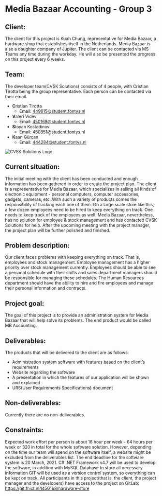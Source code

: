 # Media Bazaar Accounting - Group 3

## Client:
The client for this project is Kuah Chung, representative for Media Bazaar, a hardware shop that establishes itself in the Netherlands. Media Bazaar is also a daughter company of Jupiter. 
The client can be contacted via MS Teams any time during the workday. He will also be presented the progress on this project every 6 weeks.


## Team:
The developer team(CVSK Solutions) consists of 4 people, with Cristian Tirotta being the group representative. Each person can be contacted via their email.
* **C**ristian Tirotta
    * Email: 449915@student.fontys.nl
* **V**aleri Videv
    * Email: 450168@student.fontys.nl
* **S**toyan Kostadinov
    * Email: 450851@student.fontys.nl
* **K**aan Gürcan
    * Email: 444284@student.fontys.nl

![CVSK Solutions Logo](https://i.imgur.com/n1T0cZ5.png)

## Current situation:
The initial meeting with the client has been conducted and enough information has been gathered in order to create the project plan. 
The client is a representative for Media Bazaar, which specializes in selling all kinds of electronic equipment - personal computers, computer accessories, gadgets, cameras, etc..With such a variety of products comes the responsibility of tracking each one of them. On a large scale store like this, a few dozen employees need to be hired to keep everything on track. One needs to keep track of the employees as well. Media Bazaar, nevertheless, has no solution for employee & stock management and has contacted CVSK Solutions for help.
After the upcoming meeting with the project manager, the project plan will be further polished and finished.

## Problem description:
Our client faces problems with keeping everything on track. That is, employees and stock management. Employee management has a higher priority over stock management currently. 
Employees should be able to see a personal schedule with their shifts and sales department managers should be responsible for managing these schedules. The Human Resources department should have the ability to hire and fire employees and manage their personal information and contracts.

## Project goal:
The goal of this project is to provide an administration system for Media Bazaar that will help solve its problems. The end product would be called MB Accounting.

## Deliverables:
The products that will be delivered to the client are as follows:
* Administration system software with features based on the client’s requirements
* Website regarding the software
* A presentation in which the features of our application will be shown and explained
* URS(User Requirements Specifications) document

## Non-deliverables:
Currently there are no non-deliverables.

## Constraints:
Expected work effort per person is about 16 hour per week - 64 hours per week or 320 in total for the whole software solution. However, depending on the time our team will spend on the software itself, a website might be excluded from the deliverables list. The end deadline for the software system is 20 March, 2021. C# .NET Framework v4.7 will be used to develop the software, in addition with MySQL Database to store all necessary information
GIT will be used as a version control system, so everything can be kept on track. All participants in this project(that is, the client, the project manager and the developers) have access to the project on GitLab: https://git.fhict.nl/I450168/hardware-store
